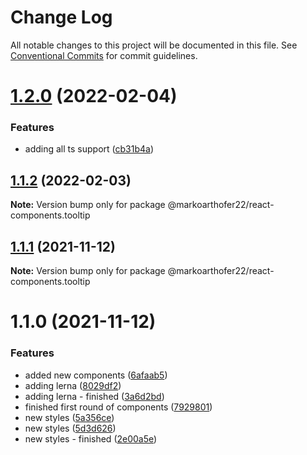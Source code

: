 # Change Log

All notable changes to this project will be documented in this file.
See [Conventional Commits](https://conventionalcommits.org) for commit guidelines.

# [1.2.0](https://github.com/markoarthofer22/react-components/compare/@markoarthofer22/react-components.tooltip@1.1.2...@markoarthofer22/react-components.tooltip@1.2.0) (2022-02-04)


### Features

* adding all ts support ([cb31b4a](https://github.com/markoarthofer22/react-components/commit/cb31b4aee37bcd4a7617a49d61b181a4bde72574))





## [1.1.2](https://github.com/markoarthofer22/react-components/compare/@markoarthofer22/react-components.tooltip@1.1.1...@markoarthofer22/react-components.tooltip@1.1.2) (2022-02-03)

**Note:** Version bump only for package @markoarthofer22/react-components.tooltip





## [1.1.1](https://github.com/markoarthofer22/react-components/compare/@markoarthofer22/react-components.tooltip@1.1.0...@markoarthofer22/react-components.tooltip@1.1.1) (2021-11-12)

**Note:** Version bump only for package @markoarthofer22/react-components.tooltip





# 1.1.0 (2021-11-12)


### Features

* added new components ([6afaab5](https://github.com/markoarthofer22/react-components/commit/6afaab5ff151bda6e321540ffcfbaeb1b31b580e))
* adding lerna ([8029df2](https://github.com/markoarthofer22/react-components/commit/8029df269418d941a0a44f5d92a65dbe5fd854cf))
* adding lerna - finished ([3a6d2bd](https://github.com/markoarthofer22/react-components/commit/3a6d2bd05ae4ea91d1150b5d94d9097c94206911))
* finished first round of components ([7929801](https://github.com/markoarthofer22/react-components/commit/7929801a0275154b394f70e3c2cd7a63e57dff73))
* new styles ([5a356ce](https://github.com/markoarthofer22/react-components/commit/5a356ce259591a4a04c9da246c1f6b280b7287f3))
* new styles ([5d3d626](https://github.com/markoarthofer22/react-components/commit/5d3d6268c44723ca839655e234ff3c0ce6460880))
* new styles - finished ([2e00a5e](https://github.com/markoarthofer22/react-components/commit/2e00a5e9752c8bac2a09b3e7b0be24d43158af36))
